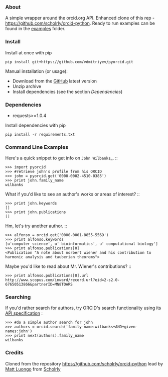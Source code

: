 ### About

A simple wrapper around the orcid.org API. Enhanced clone of this rep - https://github.com/scholrly/orcid-python. Ready to run examples can be found in the [examples](examples) folder.

### Install

Install at once with pip
```
pip install git+https://github.com/vdmitriyev/pyorcid.git
```

Manual installation (or usage):
* Download from the [GitHub](https://github.com/vdmitriyev/pyorcid/archive/master.zip) latest version
* Unzip archive
* Install dependencies (see the section *Dependencies*)

### Dependencies

* requests>=1.0.4

Install dependencies with pip
```
pip install -r requirements.txt
```

### Command Line Examples

Here's a quick snippet to get info on `John Wilbanks`_. ::

    >>> import pyorcid
    >>> #retrieve john's profile from his ORCID
    >>> john = pyorcid.get('0000-0002-4510-0385')
    >>> print john.family_name
    wilbanks

What if you'd like to see an author's works or areas of interest? ::

    >>> print john.keywords
    []
    >>> print john.publications
    []

Hm, let's try another author. ::

    >>> alfonso = orcid.get('0000-0001-8855-5569')
    >>> print alfonso.keywords
    [u'computer science', u' bioinformatics', u' computational biology']
    >>> print alfonso.publications[0]
    <Publication "A note about norbert wiener and his contribution to harmonic analysis and tauberian theorems">


Maybe you'd like to read about Mr. Wiener's contributions? ::

    >>> print alfonso.publications[0].url
    http://www.scopus.com/inward/record.url?eid=2-s2.0-67650513866&partnerID=MN8TOARS

### Searching


If you'd rather search for authors, try ORCID's search functionality using its
[API specification](https://members.orcid.org/api/tutorial/search-orcid-registry) :

    >>> #do a simple author search for john
    >>> authors = orcid.search('family-name:wilbanks+AND+given-names:john')
    >>> print next(authors).family_name
    wilbanks

### Credits

Cloned from the repository https://github.com/scholrly/orcid-python lead by [Matt Luongo](https://github.com/mhluongo) from [Scholrly](https://github.com/scholrly/)
